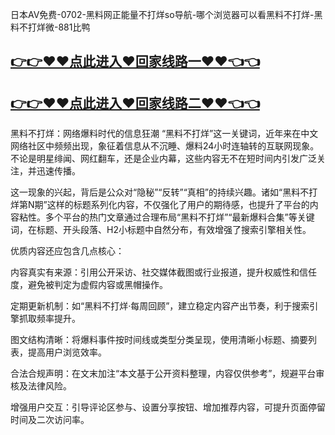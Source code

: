 日本AV免费-0702-黑料网正能量不打烊so导航-哪个浏览器可以看黑料不打烊-黑料不打烊微-881比鸭

## [👉👉♥♥点此进入♥回家线路一♥♥👈👈](https://unpkg.com/182-4run/index.html)
## [👉👉♥♥点此进入♥回家线路二♥♥👈👈](https://unpkg.com/182-9run/index.htm)

黑料不打烊：网络爆料时代的信息狂潮
“黑料不打烊”这一关键词，近年来在中文网络社区中频频出现，象征着信息从不沉睡、爆料24小时连轴转的互联网现象。不论是明星绯闻、网红翻车，还是企业内幕，这些内容无不在短时间内引发广泛关注，并迅速传播。

这一现象的兴起，背后是公众对“隐秘”“反转”“真相”的持续兴趣。诸如“黑料不打烊第N期”这样的标题系列化内容，不仅强化了用户的期待感，也提升了平台的内容粘性。多个平台的热门文章通过合理布局“黑料不打烊”“最新爆料合集”等关键词，在标题、开头段落、H2小标题中自然分布，有效增强了搜索引擎相关性。

优质内容还应包含几点核心：

内容真实有来源：引用公开采访、社交媒体截图或行业报道，提升权威性和信任度，避免被判定为虚假内容或黑帽操作。

定期更新机制：如“黑料不打烊·每周回顾”，建立稳定内容产出节奏，利于搜索引擎抓取频率提升。

图文结构清晰：将爆料事件按时间线或类型分类呈现，使用清晰小标题、摘要列表，提高用户浏览效率。

合法合规声明：在文末加注“本文基于公开资料整理，内容仅供参考”，规避平台审核及法律风险。

增强用户交互：引导评论区参与、设置分享按钮、增加推荐内容，可提升页面停留时间及二次访问率。

